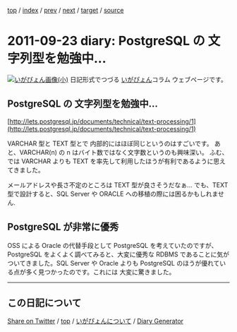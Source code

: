 [top](https://igapyon.github.io/diary/) 
 / [index](https://igapyon.github.io/diary/2011/index.html) 
 / [prev](https://igapyon.github.io/diary/2011/ig110922.html) 
 / [next](https://igapyon.github.io/diary/2011/ig110925.html) 
 / [target](https://igapyon.github.io/diary/2011/ig110923.html) 
 / [source](https://github.com/igapyon/diary/blob/gh-pages/2011/ig110923.html.src.md) 

2011-09-23 diary: PostgreSQL の 文字列型を勉強中...
=====================================================================================================
[![いがぴょん画像(小)](https://igapyon.github.io/diary/images/iga200306s.jpg "いがぴょん")](https://igapyon.github.io/diary/memo/memoigapyon.html) 日記形式でつづる [いがぴょん](https://igapyon.github.io/diary/memo/memoigapyon.html)コラム ウェブページです。

## PostgreSQL の 文字列型を勉強中...

[http://lets.postgresql.jp/documents/technical/text-processing/1](http://lets.postgresql.jp/documents/technical/text-processing/1)

VARCHAR 型と TEXT 型とで 内部的にはほぼ同じというのはすごいです。
あと、VARCHAR(n) の n はバイト数ではなく文字数というのも興味深い。
ふむ、では VARCHAR よりも TEXT を率先して利用したほうが有利であるように思えてきました。

メールアドレスや長さ不定のところは TEXT 型が良さそうだなぁ...
でも、TEXT 型で設計すると、SQL Server や ORACLE への移植の際には困るかもしれません.


## PostgreSQL が非常に優秀

OSS による Oracle の代替手段として PostgreSQL を考えていたのですが、PostgreSQL をよくよく調べてみると、大変に優秀な RDBMS であることに気がついてきました。SQL Server や Oracle よりも PostgreSQL のほうが優れている点が多く見つかったのです。これには 大変に驚きました。

----------------------------------------------------------------------------------------------------

## この日記について

[Share on Twitter](https://twitter.com/intent/tweet?hashtags=igapyon%2Cdiary%2C%E3%81%84%E3%81%8C%E3%81%B4%E3%82%87%E3%82%93&text=PostgreSQL+%E3%81%AE+%E6%96%87%E5%AD%97%E5%88%97%E5%9E%8B%E3%82%92%E5%8B%89%E5%BC%B7%E4%B8%AD...&url=https%3A%2F%2Figapyon.github.io%2Fdiary%2F2011%2Fig110923.html) / [top](https://igapyon.github.io/diary/) / [いがぴょんについて](https://igapyon.github.io/diary/memo/memoigapyon.html) / [Diary Generator](https://github.com/igapyon/igapyonv3)
